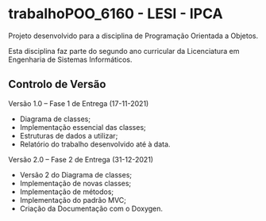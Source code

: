 # trabalhoPOO_6160 - LESI - IPCA
Projeto desenvolvido para a disciplina de Programação Orientada a Objetos. 

Esta disciplina faz parte do segundo ano curricular da Licenciatura em Engenharia de Sistemas Informáticos.

## Controlo de Versão
Versão 1.0 – Fase 1 de Entrega (17-11-2021)
- Diagrama de classes;
- Implementação essencial das classes;
- Estruturas de dados a utilizar;
- Relatório do trabalho desenvolvido até à data.

Versão 2.0 – Fase 2 de Entrega (31-12-2021)
- Versão 2 do Diagrama de classes;
- Implementação de novas classes;
- Implementação de métodos;
- Implementação do padrão MVC;
- Criação da Documentação com o Doxygen.
